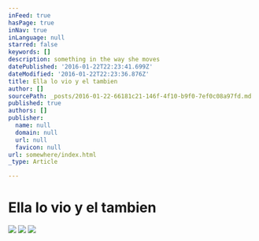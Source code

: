 ```yaml
---
inFeed: true
hasPage: true
inNav: true
inLanguage: null
starred: false
keywords: []
description: something in the way she moves
datePublished: '2016-01-22T22:23:41.699Z'
dateModified: '2016-01-22T22:23:36.876Z'
title: Ella lo vio y el tambien
author: []
sourcePath: _posts/2016-01-22-66181c21-146f-4f10-b9f0-7ef0c08a97fd.md
published: true
authors: []
publisher:
  name: null
  domain: null
  url: null
  favicon: null
url: somewhere/index.html
_type: Article

---
```

# Ella lo vio y el tambien
![](https://s3-us-west-2.amazonaws.com/the-grid-img/p/efc32534e2a705812cd008560d3bbc82e836b667.jpg)
![](https://s3-us-west-2.amazonaws.com/the-grid-img/p/5eab19c760b0880a7f702a22938603779afa0f70.jpg)
![](https://s3-us-west-2.amazonaws.com/the-grid-img/p/9e8d0f446601c7a512c3e965a9c24e3a6a5ac766.jpg)